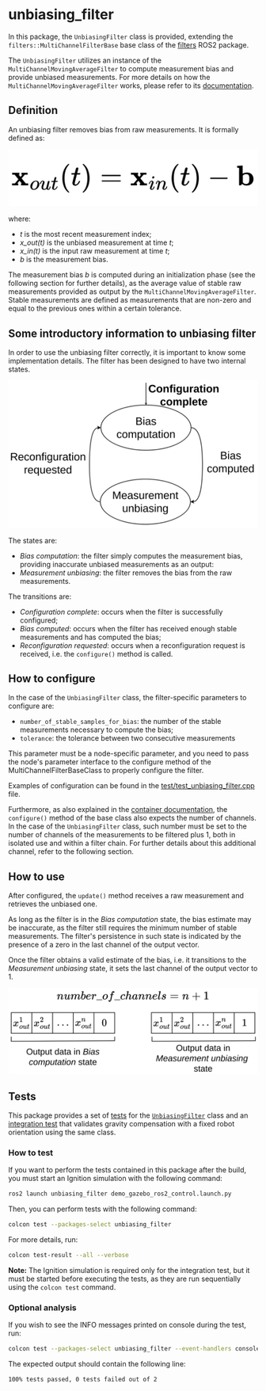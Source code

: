 # unbiasing_filter

In this package, the `UnbiasingFilter` class is provided, extending the `filters::MultiChannelFilterBase` base class of the [filters](https://github.com/ros/filters/tree/ros2) ROS2 package.

The `UnbiasingFilter` utilizes an instance of the `MultiChannelMovingAverageFilter` to compute measurement bias and provide unbiased measurements.
For more details on how the `MultiChannelMovingAverageFilter` works, please refer to its [documentation](../multi_channel_moving_average_filter/README.md).

## Definition

An unbiasing filter removes bias from raw measurements. It is formally defined as:

![unbiasing_filter](./doc/media/unbiasing_filter.png)

where:

* _t_ is the most recent measurement index;
* _x_out(t)_ is the unbiased measurement at time _t_;
* _x_in(t)_ is the input raw measurement at time _t_;
* _b_ is the measurement bias.

The measurement bias _b_ is computed during an initialization phase (see the following section for further details), as the average value of stable raw measurements provided as output by the `MultiChannelMovingAverageFilter`.
Stable measurements are defined as measurements that are non-zero and equal to the previous ones within a certain tolerance.

## Some introductory information to unbiasing filter

In order to use the unbiasing filter correctly, it is important to know some implementation details.
The filter has been designed to have two internal states.

![unbiasing_filter_state_machine](./doc/media/unbiasing_filter_state_machine.png)

The states are:

* _Bias computation_: the filter simply computes the measurement bias, providing inaccurate unbiased measurements as an output:
* _Measurement unbiasing_: the filter removes the bias from the raw measurements.

The transitions are:

* _Configuration complete_: occurs when the filter is successfully configured;
* _Bias computed_: occurs when the filter has received enough stable measurements and has computed the bias;
* _Reconfiguration requested_: occurs when a reconfiguration request is received, i.e. the `configure()` method is called.

## How to configure

In the case of the `UnbiasingFilter` class, the filter-specific parameters to configure are:

* `number_of_stable_samples_for_bias`: the number of the stable measurements necessary to compute the bias;
* `tolerance`: the tolerance between two consecutive measurements

This parameter must be a node-specific parameter, and you need to pass the node's parameter interface to the configure method of the MultiChannelFilterBaseClass to properly configure the filter.

Examples of configuration can be found in the [test/test_unbiasing_filter.cpp](./test/test_unbiasing_filter.cpp) file.

Furthermore, as also explained in the [container documentation](../README.md#how-to-configure), the `configure()` method of the base class also expects the number of channels.
In the case of the `UnbiasingFilter` class, such number must be set to the number of channels of the measurements to be filtered plus 1, both in isolated use and within a filter chain.
For further details about this additional channel, refer to the following section.

## How to use

After configured, the `update()` method receives a raw measurement and retrieves the unbiased one.

As long as the filter is in the _Bias computation_ state, the bias estimate may be inaccurate, as the filter still requires the minimum number of stable measurements.
The filter's persistence in such state is indicated by the presence of a zero in the last channel of the output vector.

Once the filter obtains a valid estimate of the bias, i.e. it transitions to the _Measurement unbiasing_ state, it sets the last channel of the output vector to 1.

![unbiasing_filter_output](./doc/media/unbiasing_filter_output.png)

## Tests

This package provides a set of [tests](./test/test_unbiasing_filter.cpp) for the [`UnbiasingFilter`](./include/unbiasing_filter/unbiasing_filter.hpp) class and an [integration test](./test/test_gravity_compensation_fixed_orientation.cpp) that validates gravity compensation with a fixed robot orientation using the same class.

### How to test

If you want to perform the tests contained in this package after the build, you must start an Ignition simulation with the following command:

```bash
ros2 launch unbiasing_filter demo_gazebo_ros2_control.launch.py
```

Then, you can perform tests with the following command:

```bash
colcon test --packages-select unbiasing_filter
```

For more details, run:

```bash
colcon test-result --all --verbose
```

**Note:** The Ignition simulation is required only for the integration test, but it must be started before executing the tests, as they are run sequentially using the `colcon test` command.

### Optional analysis

If you wish to see the INFO messages printed on console during the test, run:

```bash
colcon test --packages-select unbiasing_filter --event-handlers console_cohesion+
```

The expected output should contain the following line:

```text
100% tests passed, 0 tests failed out of 2
```
